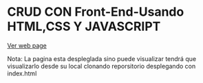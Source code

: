 # CRUD CON Front-End-Usando HTML,CSS Y JAVASCRIPT 

[Ver web page](https://salvapassionate.github.io/Front-End-Parte-VI/)

Nota: La pagina esta despleglada sino puede visualizar tendrá que visualizarlo 
desde su local clonando reporsitorio desplegando con index.html
